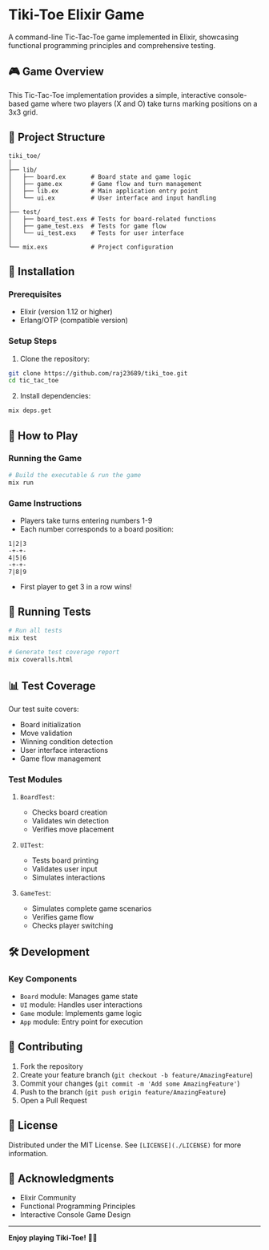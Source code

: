 # Tiki-Toe Elixir Game

A command-line Tic-Tac-Toe game implemented in Elixir, showcasing functional programming principles and comprehensive testing.

## 🎮 Game Overview

This Tic-Tac-Toe implementation provides a simple, interactive console-based game where two players (X and O) take turns marking positions on a 3x3 grid.

## 📂 Project Structure

```
tiki_toe/
│
├── lib/
│   ├── board.ex       # Board state and game logic
│   ├── game.ex        # Game flow and turn management
│   ├── lib.ex         # Main application entry point
│   └── ui.ex          # User interface and input handling
│
├── test/
│   ├── board_test.exs # Tests for board-related functions
│   ├── game_test.exs  # Tests for game flow
│   └── ui_test.exs    # Tests for user interface
│
└── mix.exs            # Project configuration
```

## 🚀 Installation

### Prerequisites

- Elixir (version 1.12 or higher)
- Erlang/OTP (compatible version)

### Setup Steps

1. Clone the repository:
```bash
git clone https://github.com/raj23689/tiki_toe.git
cd tic_tac_toe
```

2. Install dependencies:
```bash
mix deps.get
```

## 🎲 How to Play

### Running the Game

```bash
# Build the executable & run the game
mix run
```

### Game Instructions

- Players take turns entering numbers 1-9
- Each number corresponds to a board position:
```
1|2|3
-+-+-
4|5|6
-+-+-
7|8|9
```
- First player to get 3 in a row wins!

## 🧪 Running Tests

```bash
# Run all tests
mix test

# Generate test coverage report
mix coveralls.html
```

## 📊 Test Coverage

Our test suite covers:
- Board initialization
- Move validation
- Winning condition detection
- User interface interactions
- Game flow management

### Test Modules

1. `BoardTest`: 
   - Checks board creation
   - Validates win detection
   - Verifies move placement

2. `UITest`:
   - Tests board printing
   - Validates user input
   - Simulates interactions

3. `GameTest`:
   - Simulates complete game scenarios
   - Verifies game flow
   - Checks player switching

## 🛠 Development

### Key Components

- `Board` module: Manages game state
- `UI` module: Handles user interactions
- `Game` module: Implements game logic
- `App` module: Entry point for execution

## 🤝 Contributing

1. Fork the repository
2. Create your feature branch (`git checkout -b feature/AmazingFeature`)
3. Commit your changes (`git commit -m 'Add some AmazingFeature'`)
4. Push to the branch (`git push origin feature/AmazingFeature`)
5. Open a Pull Request

## 📜 License

Distributed under the MIT License. See `[LICENSE](./LICENSE)` for more information.

## 🎈 Acknowledgments

- Elixir Community
- Functional Programming Principles
- Interactive Console Game Design

---

**Enjoy playing Tiki-Toe!** 🎲🏁